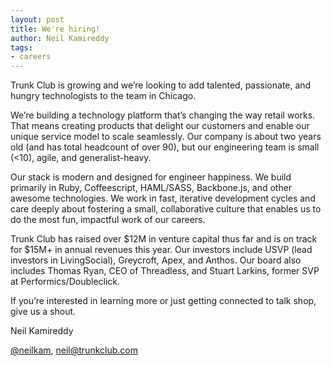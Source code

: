 ```yaml
---
layout: post
title: We're hiring!
author: Neil Kamireddy
tags: 
- careers
---
```

Trunk Club is growing and we’re looking to add talented, passionate, and hungry technologists to the team in Chicago.

We’re building a technology platform that’s changing the way retail works. That means creating products that delight our customers and enable our unique service model to scale seamlessly. Our company is about two years old (and has total headcount of over 90), but our engineering team is small (<10), agile, and generalist-heavy.

Our stack is modern and designed for engineer happiness. We build primarily in Ruby, Coffeescript, HAML/SASS, Backbone.js, and other awesome technologies. We work in fast, iterative development cycles and care deeply about fostering a small, collaborative culture that enables us to do the most fun, impactful work of our careers.  

Trunk Club has raised over $12M in venture capital thus far and is on track for $15M+ in annual revenues this year. Our investors include USVP (lead investors in LivingSocial), Greycroft, Apex, and Anthos. Our board also includes Thomas Ryan, CEO of Threadless, and Stuart Larkins, former SVP at Performics/Doubleclick.

If you’re interested in learning more or just getting connected to talk shop, give us a shout. 

Neil Kamireddy

[@neilkam](https://twitter.com/neilkam), [neil@trunkclub.com](mailto:neil@trunkclub.com)
